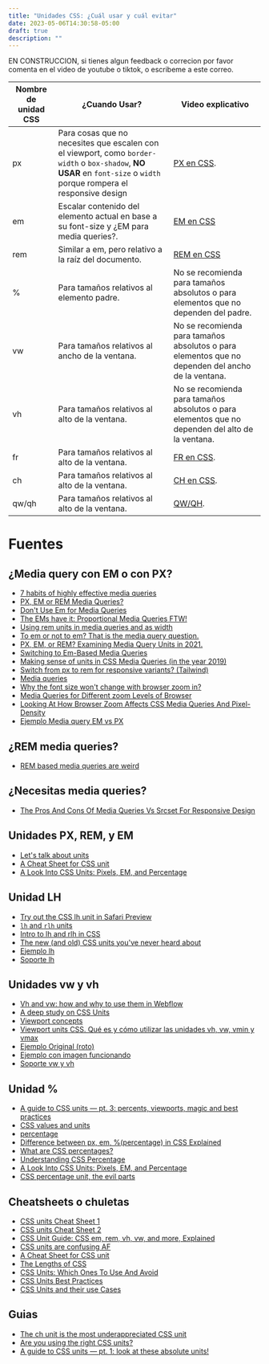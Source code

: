 ```yaml
---
title: "Unidades CSS: ¿Cuál usar y cuál evitar"
date: 2023-05-06T14:30:58-05:00
draft: true
description: ""
---
```



EN CONSTRUCCION, si tienes algun feedback o correcion por favor comenta en el video de youtube o tiktok, o escribeme a este correo.


| Nombre de unidad CSS | ¿Cuando Usar? | Video explicativo | 
| --------------------|---------------|------------------|
| px                  | Para cosas que no necesites que escalen con el viewport, como `border-width` o `box-shadow`, **NO USAR** en `font-size` o `width` porque rompera el responsive design | [PX en CSS](https://www.tiktok.com/@craftingcode/video/7227476213734837509). |
| em                  | Escalar contenido del elemento actual en base a su font-size y ¿EM para media queries?. | [EM en CSS](TBD) |
| rem                 | Similar a em, pero relativo a la raíz del documento. | [REM en CSS](https://www.tiktok.com/@craftingcode/video/7227855461100440837) |
| %                   | Para tamaños relativos al elemento padre. | No se recomienda para tamaños absolutos o para elementos que no dependen del padre. |
| vw                  | Para tamaños relativos al ancho de la ventana. | No se recomienda para tamaños absolutos o para elementos que no dependen del ancho de la ventana. |
| vh                  | Para tamaños relativos al alto de la ventana. | No se recomienda para tamaños absolutos o para elementos que no dependen del alto de la ventana. |
| fr                  | Para tamaños relativos al alto de la ventana. | [FR en CSS](https://www.tiktok.com/@craftingcode/video/7227102345446837509). |
| ch                  | Para tamaños relativos al alto de la ventana. | [CH en CSS](https://www.tiktok.com/@craftingcode/video/7226754225395551493). |
| qw/qh                  | Para tamaños relativos al alto de la ventana. | [QW/QH](https://www.tiktok.com/@craftingcode/video/71562735914435412540). |


# Fuentes

## ¿Media query con EM o con PX?
- [7 habits of highly effective media queries](https://bradfrost.com/blog/post/7-habits-of-highly-effective-media-queries/)
- [PX, EM or REM Media Queries?](https://zellwk.com/blog/media-query-units/)
- [Don't Use Em for Media Queries](https://adamwathan.me/dont-use-em-for-media-queries/)
- [The EMs have it: Proportional Media Queries FTW!](https://cloudfour.com/thinks/the-ems-have-it-proportional-media-queries-ftw/)
- [Using rem units in media queries and as width](https://stackoverflow.com/questions/47409585/using-rem-units-in-media-queries-and-as-width)
- [To em or not to em? That is the media query question.](https://medium.com/zoosk-engineering/to-em-or-not-to-em-that-is-the-media-query-question-22f4a65e9747)
- [PX, EM, or REM? Examining Media Query Units in 2021.](https://betterprogramming.pub/px-em-or-rem-examining-media-query-units-in-2021-e00cf37b91a9)
- [Switching to Em-Based Media Queries](https://stackoverflow.com/questions/22228568/switching-to-em-based-media-queries9)
- [Making sense of units in CSS Media Queries (in the year 2019)](https://danburzo.ro/media-query-units/)
- [Switch from px to rem for responsive variants? (Tailwind)](https://github.com/tailwindlabs/tailwindcss/discussions/8378)
- [Media queries](https://web.dev/learn/design/media-queries/)
- [Why the font size won't change with browser zoom in?](https://stackoverflow.com/questions/7907760/why-the-font-size-wont-change-with-browser-zoom-in)
- [Media Queries for Different zoom Levels of Browser](https://stackoverflow.com/questions/22223866/media-queries-for-different-zoom-levels-of-browser)
- [Looking At How Browser Zoom Affects CSS Media Queries And Pixel-Density](https://www.bennadel.com/blog/3811-looking-at-how-browser-zoom-affects-css-media-queries-and-pixel-density.htm)
- [Ejemplo Media query EM vs PX](https://codepen.io/nwalton3/full/MWwYMg)


## ¿REM media queries?
- [REM based media queries are weird](https://smth.uk/rem-based-media-queries-are-weird/)

## ¿Necesitas media queries?

- [The Pros And Cons Of Media Queries Vs Srcset For Responsive Design](https://stackoverflow.com/questions/7907760/why-the-font-size-wont-change-with-browser-zoom-in)

## Unidades PX, REM, y EM
- [Let's talk about units](https://csshell.dev/posts/lets-talk-about-units/)
- [A Cheat Sheet for CSS unit](https://dev.to/pffigueiredo/a-cheat-sheet-for-size-units-4cbi)
- [A Look Into CSS Units: Pixels, EM, and Percentage](https://www.hongkiat.com/blog/css-units/)

## Unidad LH

- [Try out the CSS lh unit in Safari Preview](https://web.archive.org/web/20210625060529/https://webplatform.news/issues/2020-04-29)
- [`lh` and `rlh` units](https://css-tricks.com/lh-and-rlh-units/)
- [Intro to lh and rlh in CSS](https://medium.com/@KasraKhosravi/intro-to-lh-and-rlh-in-css-39414a55d61a)
- [The new (and old) CSS units you've never heard about](https://dev.to/maxart2501/the-new-and-old-css-units-youve-never-heard-about-1mn1)
- [Ejemplo lh](https://jsbin.com/rigomah/edit?html,css,output)
- [Soporte lh](https://caniuse.com/?search=lh%20unit)


## Unidades vw y vh
- [Vh and vw: how and why to use them in Webflow](https://webflow.com/blog/how-and-why-to-use-vh-and-vw-in-webflow)
- [A deep study on CSS Units](https://smazee.com/blog/css-units-px-em-rem-vh-vw-vmin-vmax)
- [Viewport concepts](https://developer.mozilla.org/en-US/docs/Web/CSS/Viewport_concepts)
- [Viewport units CSS. Qué es y cómo utilizar las unidades vh, vw, vmin y vmax](https://www.yunbitsoftware.com/blog/2017/06/22/viewport-units-css-que-es/)
- [Ejemplo Original (roto)](https://codepen.io/cartuhok/pen/pgwPbP)
- [Ejemplo con imagen funcionando](https://codepen.io/davidjsalazarmoreno/pen/PoyQqQv)
- [Soporte vw y vh](https://caniuse.com/?search=vw%20)

## Unidad %

- [A guide to CSS units — pt. 3: percents, viewports, magic and best practices](https://www.peerigon.com/en/blog/complete-guide-to-css-units-series-part-3-percentages-and-viewport-units/)
- [CSS values and units](https://developer.mozilla.org/en-US/docs/Web/CSS/CSS_Values_and_Units#percentages)
- [percentage](https://developer.mozilla.org/en-US/docs/Web/CSS/percentage)
- [Difference between px, em, %(percentage) in CSS Explained](https://linuxhint.com/difference-between-px-em-percentage-css/)
- [What are CSS percentages?](https://jameshfisher.com/2019/12/29/what-are-css-percentages/)
- [Understanding CSS Percentage](https://dev.to/khangnd/understanding-css-percentage-44gd)
- [A Look Into CSS Units: Pixels, EM, and Percentage](https://www.hongkiat.com/blog/css-units/)
- [CSS percentage unit, the evil parts](https://ismail9k.medium.com/css-percentage-unit-the-evil-parts-e07417a834ef)


## Cheatsheets o chuletas
- [CSS units Cheat Sheet 1](https://www.30secondsofcode.org/articles/s/css-units-cheatsheet/)
- [CSS units Cheat Sheet 2](https://www.raresportan.com/css-units/)
- [CSS Unit Guide: CSS em, rem, vh, vw, and more, Explained](https://www.freecodecamp.org/news/css-unit-guide/)
- [CSS units are confusing AF](https://yurilee.hashnode.dev/css-units-are-confusing-af)
- [A Cheat Sheet for CSS unit](https://dev.to/pffigueiredo/a-cheat-sheet-for-size-units-4cbi)
- [The Lengths of CSS](https://css-tricks.com/the-lengths-of-css/)
- [CSS Units: Which Ones To Use And Avoid](https://medium.com/swlh/css-units-which-ones-to-use-and-avoid-31e4ed461f9)
- [CSS Units Best Practices](https://gist.github.com/basham/2175a16ab7c60ce8e001)
- [CSS Units and their use Cases](https://twitter.com/SauravPurohit4/status/1514119470075179008)

## Guias
- [The ch unit is the most underappreciated CSS unit](https://www.youtube.com/watch?app=desktop&v=dgbFtMBOMlA)
- [Are you using the right CSS units?](https://www.youtube.com/watch?app=desktop&v=N5wpD9Ov_To)
- [A guide to CSS units — pt. 1: look at these absolute units!](https://www.peerigon.com/en/blog/complete-guide-to-css-units-series-part-1-absolute-units/)